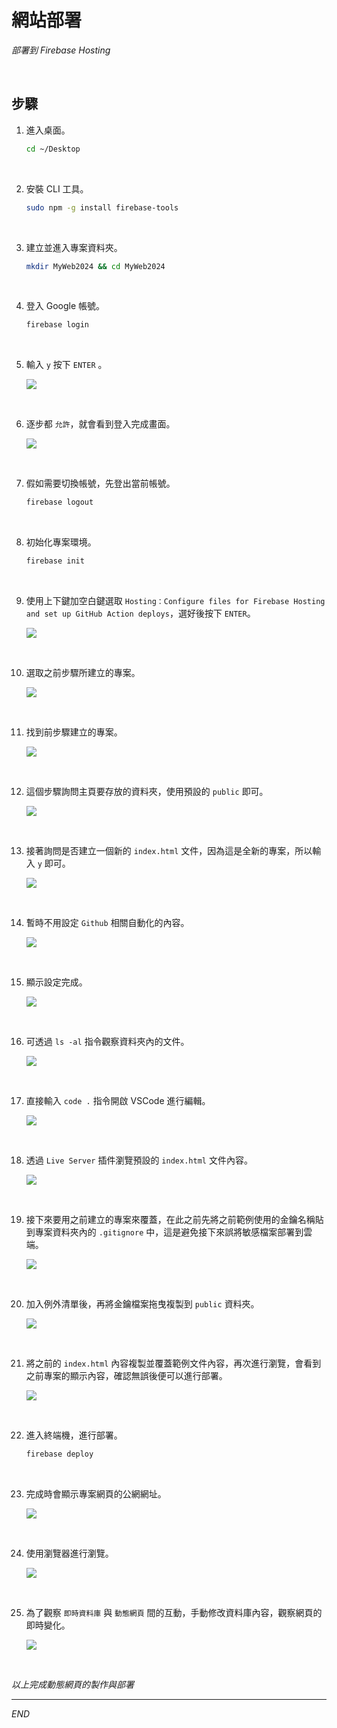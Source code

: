 # 網站部署

_部署到 Firebase Hosting_

<br>

## 步驟

1. 進入桌面。

    ```bash
    cd ~/Desktop
    ```

<br>

2. 安裝 CLI 工具。

    ```bash
    sudo npm -g install firebase-tools
    ```

<br>

3. 建立並進入專案資料夾。

    ```bash
    mkdir MyWeb2024 && cd MyWeb2024
    ```

<br>

4. 登入 Google 帳號。

    ```bash
    firebase login
    ```

<br>

5. 輸入 `y` 按下 `ENTER` 。

    ![](images/img_53.png)

<br>

6. 逐步都 `允許`，就會看到登入完成畫面。

    ![](images/img_54.png)

<br>

7. 假如需要切換帳號，先登出當前帳號。

    ```bash
    firebase logout
    ```

<br>

8. 初始化專案環境。

    ```bash
    firebase init
    ```

<br>

9. 使用上下鍵加空白鍵選取 `Hosting：Configure files for Firebase Hosting and set up GitHub Action deploys`，選好後按下 `ENTER`。

    ![](images/img_51.png)

<br>

10. 選取之前步驟所建立的專案。

    ![](images/img_52.png)

<br>

11. 找到前步驟建立的專案。

    ![](images/img_55.png)

<br>

12. 這個步驟詢問主頁要存放的資料夾，使用預設的 `public` 即可。

    ![](images/img_56.png)

<br>

13. 接著詢問是否建立一個新的 `index.html` 文件，因為這是全新的專案，所以輸入 `y` 即可。

    ![](images/img_57.png)

<br>

14. 暫時不用設定 `Github` 相關自動化的內容。

    ![](images/img_58.png)

<br>

15. 顯示設定完成。

    ![](images/img_59.png)

<br>

16. 可透過 `ls -al` 指令觀察資料夾內的文件。

    ![](images/img_60.png)

<br>

17. 直接輸入 `code .` 指令開啟 VSCode 進行編輯。

    ![](images/img_61.png)

<br>

18. 透過 `Live Server` 插件瀏覽預設的 `index.html` 文件內容。

    ![](images/img_62.png)

<br>

19. 接下來要用之前建立的專案來覆蓋，在此之前先將之前範例使用的金鑰名稱貼到專案資料夾內的 `.gitignore` 中，這是避免接下來誤將敏感檔案部署到雲端。

    ![](images/img_63.png)

<br>

20. 加入例外清單後，再將金鑰檔案拖曳複製到 `public` 資料夾。

    ![](images/img_64.png)

<br>

21. 將之前的 `index.html` 內容複製並覆蓋範例文件內容，再次進行瀏覽，會看到之前專案的顯示內容，確認無誤後便可以進行部署。

    ![](images/img_65.png)

<br>

22. 進入終端機，進行部署。

    ```bash
    firebase deploy
    ```

<br>

23. 完成時會顯示專案網頁的公網網址。

    ![](images/img_66.png)

<br>

24. 使用瀏覽器進行瀏覽。

    ![](images/img_67.png)

<br>

25. 為了觀察 `即時資料庫` 與 `動態網頁` 間的互動，手動修改資料庫內容，觀察網頁的即時變化。

    ![](images/img_68.png)

<br>

_以上完成動態網頁的製作與部署_

___

_END_